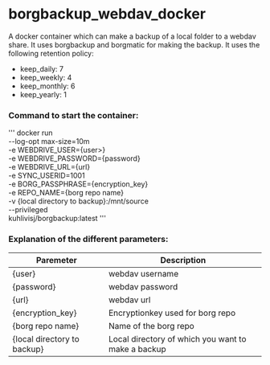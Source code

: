 # borgbackup_webdav_docker

A docker container which can make a backup of a local folder to a webdav share.
It uses borgbackup and borgmatic for making the backup. 
It uses the following retention policy:
- keep_daily: 7
- keep_weekly: 4
- keep_monthly: 6
- keep_yearly: 1

### Command to start the container:
'''
docker run \
--log-opt max-size=10m \
-e WEBDRIVE_USER={user>} \
-e WEBDRIVE_PASSWORD={password} \
-e WEBDRIVE_URL={url} \
-e SYNC_USERID=1001 \
-e BORG_PASSPHRASE={encryption_key} \
-e REPO_NAME={borg repo name} \
-v {local directory to backup}:/mnt/source \
--privileged \
kuhlivisj/borgbackup:latest
'''

### Explanation of the different parameters:
| Paremeter | Description   |
| ---       | ---           |
| {user}    | webdav username           |
| {password}    | webdav password           |
| {url}    | webdav url           |
| {encryption_key}    | Encryptionkey used for borg repo           |
| {borg repo name}    | Name of the borg repo           |
| {local directory to backup}    | Local directory of which you want to make a backup           |
